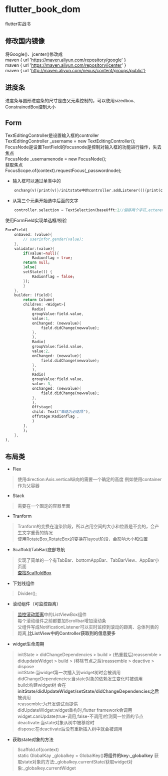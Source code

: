 # flutter_book_dom
flutter实战书
## 修改国内镜像
将Google()、jcenter()修改成  
maven { url 'https://maven.aliyun.com/repository/google' }  
maven { url 'https://maven.aliyun.com/repository/jcenter' }  
maven { url 'http://maven.aliyun.com/nexus/content/groups/public'}  
## 进度条  
进度条与圆形进度条的尺寸是由父元素控制的，可以使用sizedbox、ConstrainedBox控制大小
## Form
TextEditingController是设置输入框的controller  
TextEditingController _username = new TextEditingController();  
FocusNode是设置TextField的focusnode是控制对输入框的功能进行操作，失去焦点  
FocusNode _usernamenode = new FocusNode();  
获取焦点  
FocusScope.of(context).requestFocus(_passwordnode);
* 输入框可以通过单类中的
```dart
    onchang(v){print(v)}/initstate中的controller.addListener((){print(controll.text)})  
```
* 从第三个元素开始选中后面的文字 
```dart 
    controller.selection = TextSelection(baseOfft:2//偏移两个字符,ectenetOffset:controller.text.length)  
```
使用FormField实现单选框/校验  
```dart
FormField(
    onSaved: (value){
        // userinfor.gender(value);
    },
    validator:(value){
        if(value!=null){
            Radionflag = true; 
        return null;
        }else{
        setState(() {
            Radionflag = false; 
        });
        }
    },
    builder: (field){
        return Column(
        children: <Widget>[
            Radio(
            groupValue:field.value,
            value:1,
            onChanged: (newvalue){
                field.didChange(newvalue);
            },
            ),
            Radio(
            groupValue:field.value,
            value:2,
            onChanged: (newvalue){
                field.didChange(newvalue);
            },
            ),
            Radio(
            groupValue:field.value,
            value: 3,
            onChanged: (newvalue){
                field.didChange(newvalue);
            },
            ),
            Offstage(
            child: Text("单选为必选项"),
            offstage:Radionflag ,
            )
        ],
        );
    },
),
```
## 布局类
* Flex  
>使用direction:Axis.vertical纵向的需要一个确定的高度 例如使用container作为父容器  
* Stack  
>需要在一个固定的容器里面
* Tranform  
>Tranform的变换在渲染阶段，所以占用空间的大小和位置是不变的，会产生文字重叠的情况  
>使用RotateBox,RotateBox的变换在layout阶段，会影响大小和位置
* Scaffold/TabBar/底部导航
>实现了简单的一个有TabBar、bottomAppBar、TabBarView、AppBar小页面  
>[查找ScaffoldBox](https://github.com/lyx04/flutter_book_dom/blob/master/lib/container.dart)
* 下划线组件  
>Divider();  
* 滚动组件（可监控距离）  
>[监控滚动距离](https://github.com/lyx04/flutter_book_dom/blob/master/lib/scroll.dart)中的ListViewBox组件  
>每个滚动组件之前都要加Scrollbar增加滚动条  
>父组件写成NotificationListener可以实时监控到滚动的距离、总体列表的距离,**比ListView中的Controller获取到的信息要多**
* widget生命周期  
>initState > didChangeDependencies > build > (热重载后)reassemble > didupdateWidget > build > (移除节点之后)reassemble > deactive > dispose  
>initState:当widget第一次插入到widget树时会被调用  
>didChangeDependencies:当state对象的依赖发生变化时被调用  
>build:构建widget树 会在**initState/didUpdateWidget/setState/didChangeDependencies之后**被调用  
>reassemble:为开发调试而提供  
>didUpdateWidget:widget重构时,flutter framework会调用widget.canUpdate(true-调用,false-不调用)检测同一位置的节点  
>deactivate:当state对象从树中被移除时  
>dispose:在deactivate后没有重新插入树中就会被调用  
* 获取state对象的方法  
>Scaffold.of(context)  
>static GlobalKay<XXXState> _globalkey = GlobalKey()**将组件的key:_globalkey** 获取state对象的方法:_globalkey.currentState/获取widget对象:_globalkey.currentWidget